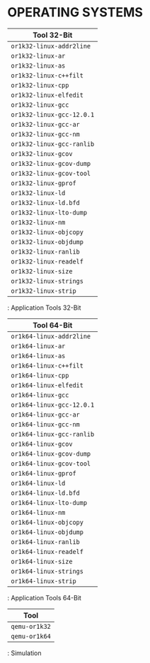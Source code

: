 # OPERATING SYSTEMS

| Tool 32-Bit               |
|---------------------------|
| `or1k32-linux-addr2line`  |
| `or1k32-linux-ar`         |
| `or1k32-linux-as`         |
| `or1k32-linux-c++filt`    |
| `or1k32-linux-cpp`        |
| `or1k32-linux-elfedit`    |
| `or1k32-linux-gcc`        |
| `or1k32-linux-gcc-12.0.1` |
| `or1k32-linux-gcc-ar`     |
| `or1k32-linux-gcc-nm`     |
| `or1k32-linux-gcc-ranlib` |
| `or1k32-linux-gcov`       |
| `or1k32-linux-gcov-dump`  |
| `or1k32-linux-gcov-tool`  |
| `or1k32-linux-gprof`      |
| `or1k32-linux-ld`         |
| `or1k32-linux-ld.bfd`     |
| `or1k32-linux-lto-dump`   |
| `or1k32-linux-nm`         |
| `or1k32-linux-objcopy`    |
| `or1k32-linux-objdump`    |
| `or1k32-linux-ranlib`     |
| `or1k32-linux-readelf`    |
| `or1k32-linux-size`       |
| `or1k32-linux-strings`    |
| `or1k32-linux-strip`      |

: Application Tools 32-Bit

| Tool 64-Bit               |
|---------------------------|
| `or1k64-linux-addr2line`  |
| `or1k64-linux-ar`         |
| `or1k64-linux-as`         |
| `or1k64-linux-c++filt`    |
| `or1k64-linux-cpp`        |
| `or1k64-linux-elfedit`    |
| `or1k64-linux-gcc`        |
| `or1k64-linux-gcc-12.0.1` |
| `or1k64-linux-gcc-ar`     |
| `or1k64-linux-gcc-nm`     |
| `or1k64-linux-gcc-ranlib` |
| `or1k64-linux-gcov`       |
| `or1k64-linux-gcov-dump`  |
| `or1k64-linux-gcov-tool`  |
| `or1k64-linux-gprof`      |
| `or1k64-linux-ld`         |
| `or1k64-linux-ld.bfd`     |
| `or1k64-linux-lto-dump`   |
| `or1k64-linux-nm`         |
| `or1k64-linux-objcopy`    |
| `or1k64-linux-objdump`    |
| `or1k64-linux-ranlib`     |
| `or1k64-linux-readelf`    |
| `or1k64-linux-size`       |
| `or1k64-linux-strings`    |
| `or1k64-linux-strip`      |

: Application Tools 64-Bit

| Tool          |
|---------------|
| `qemu-or1k32` |
| `qemu-or1k64` |

: Simulation
